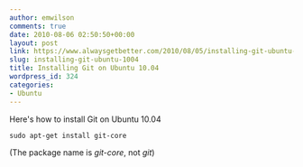 ```yaml
---
author: emwilson
comments: true
date: 2010-08-06 02:50:50+00:00
layout: post
link: https://www.alwaysgetbetter.com/2010/08/05/installing-git-ubuntu-1004/
slug: installing-git-ubuntu-1004
title: Installing Git on Ubuntu 10.04
wordpress_id: 324
categories:
- Ubuntu
---
```


Here's how to install Git on Ubuntu 10.04

```
sudo apt-get install git-core
```

(The package name is _git-core_, not _git_)
